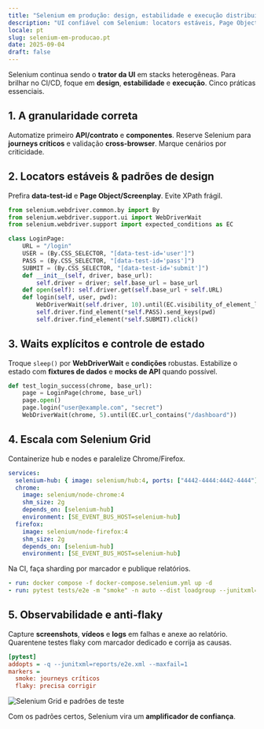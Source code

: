 ```yaml
---
title: "Selenium em produção: design, estabilidade e execução distribuída em 5 práticas"
description: "UI confiável com Selenium: locators estáveis, Page Objects, waits explícitos, Selenium Grid e observabilidade."
locale: pt
slug: selenium-em-producao.pt
date: 2025-09-04
draft: false
---
```


Selenium continua sendo o **trator da UI** em stacks heterogêneas. Para brilhar no CI/CD, foque em
**design**, **estabilidade** e **execução**. Cinco práticas essenciais.

## 1. A granularidade correta

Automatize primeiro **API/contrato** e **componentes**. Reserve Selenium para **journeys críticos** e
validação **cross‑browser**. Marque cenários por criticidade.

## 2. Locators estáveis & padrões de design

Prefira **data-test-id** e **Page Object/Screenplay**. Evite XPath frágil.

```python
from selenium.webdriver.common.by import By
from selenium.webdriver.support.ui import WebDriverWait
from selenium.webdriver.support import expected_conditions as EC

class LoginPage:
    URL = "/login"
    USER = (By.CSS_SELECTOR, "[data-test-id='user']")
    PASS = (By.CSS_SELECTOR, "[data-test-id='pass']")
    SUBMIT = (By.CSS_SELECTOR, "[data-test-id='submit']")
    def __init__(self, driver, base_url):
        self.driver = driver; self.base_url = base_url
    def open(self): self.driver.get(self.base_url + self.URL)
    def login(self, user, pwd):
        WebDriverWait(self.driver, 10).until(EC.visibility_of_element_located(self.USER)).send_keys(user)
        self.driver.find_element(*self.PASS).send_keys(pwd)
        self.driver.find_element(*self.SUBMIT).click()
```

## 3. Waits explícitos e controle de estado

Troque `sleep()` por **WebDriverWait** e **condições** robustas. Estabilize o estado com **fixtures de
dados** e **mocks de API** quando possível.

```python
def test_login_success(chrome, base_url):
    page = LoginPage(chrome, base_url)
    page.open()
    page.login("user@example.com", "secret")
    WebDriverWait(chrome, 5).until(EC.url_contains("/dashboard"))
```

## 4. Escala com Selenium Grid

Containerize hub e nodes e paralelize Chrome/Firefox.

```yaml
services:
  selenium-hub: { image: selenium/hub:4, ports: ["4442-4444:4442-4444"] }
  chrome:
    image: selenium/node-chrome:4
    shm_size: 2g
    depends_on: [selenium-hub]
    environment: [SE_EVENT_BUS_HOST=selenium-hub]
  firefox:
    image: selenium/node-firefox:4
    shm_size: 2g
    depends_on: [selenium-hub]
    environment: [SE_EVENT_BUS_HOST=selenium-hub]
```

Na CI, faça sharding por marcador e publique relatórios.

```yaml
- run: docker compose -f docker-compose.selenium.yml up -d
- run: pytest tests/e2e -m "smoke" -n auto --dist loadgroup --junitxml=reports/e2e.xml
```

## 5. Observabilidade e anti‑flaky

Capture **screenshots**, **vídeos** e **logs** em falhas e anexe ao relatório. Quarentene testes
flaky com marcador dedicado e corrija as causas.

```ini
[pytest]
addopts = -q --junitxml=reports/e2e.xml --maxfail=1
markers =
  smoke: journeys críticos
  flaky: precisa corrigir
```

![Selenium Grid e padrões de teste](/images/placeholder_light_gray_block.png)

Com os padrões certos, Selenium vira um **amplificador de confiança**.



